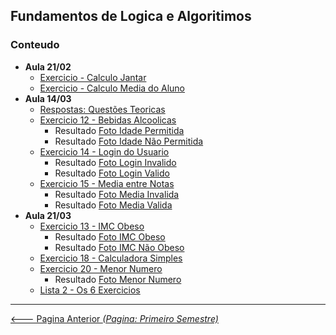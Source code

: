 ## Fundamentos de Logica e Algoritimos

### Conteudo
- **Aula 21/02**
    - [Exercicio - Calculo Jantar](21-02/calculoJantar.html)
    - [Exercicio - Calculo Media do Aluno](21-02/mediaAluno.html)
- **Aula 14/03**
    - [Respostas: Questões Teoricas](14-03/respostasPDF.md)
    - [Exercicio 12 - Bebidas Alcoolicas](14-03/12-IF_ELSE_NOT_OK.jpg)
      - Resultado [Foto Idade Permitida](14-03/12-IF_ELSE_OK.jpg)
      - Resultado [Foto Idade Não Permitida](14-03/12-IF_ELSE.jpg)
    - [Exercicio 14 - Login do Usuario](14-03/14_login.cs)
      - Resultado [Foto Login Invalido](14-03/14-Login_Invalido.jpg)
      - Resultado [Foto Login Valido](14-03/14-Login_Valido.jpg)
    - [Exercicio 15 - Media entre Notas](14-03/15_note.cs)
      - Resultado [Foto Media Invalida](14-03/15-Media_Invalida.jpg)
      - Resultado [Foto Media Valida](14-03/15-Media_Valida.jpg)
- **Aula 21/03**
    - [Exercicio 13 - IMC Obeso](21-03/13_imc_obeso.cs)
      - Resultado [Foto IMC Obeso](21-03/13_IMC_nao_obeso.jpg)
      - Resultado [Foto IMC Não Obeso](21-03/13_imc_obeso.cs)
    - [Exercicio 18 - Calculadora Simples](21-03/18_calculadora.cs)
    - [Exercicio 20 - Menor Numero](21-03/20_menor_numero.cs)
      - Resultado [Foto Menor Numero](21-03/20_Menor_Numero.jpg)
    - [Lista 2 - Os 6 Exercicios](21-03/all_exercices.cs)


---

[<--- Pagina Anterior *(Pagina: Primeiro Semestre)*](../README.md)